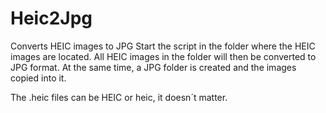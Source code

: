 # Heic2Jpg
Converts HEIC images to JPG
Start the script in the folder where the HEIC images are located. 
All HEIC images in the folder will then be converted to JPG format. 
At the same time, a JPG folder is created and the images copied into it.

The .heic files can be HEIC or heic, it doesn´t matter.
